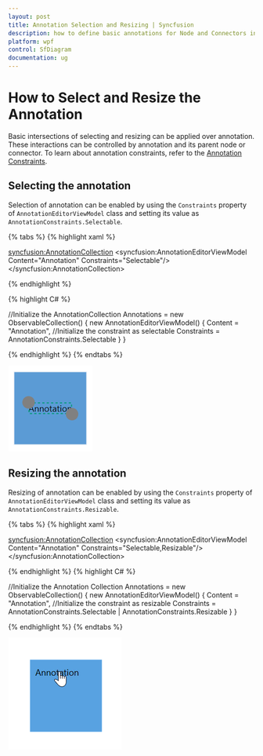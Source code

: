 ```yaml
---
layout: post
title: Annotation Selection and Resizing | Syncfusion 
description: how to define basic annotations for Node and Connectors in Syncfusion WPF Diagram (SfDiagram) control, its elements, and more.
platform: wpf
control: SfDiagram
documentation: ug
---
```


# How to Select and Resize the Annotation

Basic intersections of selecting and resizing can be applied over annotation. These interactions can be controlled by annotation and its parent node or connector.
To learn about annotation constraints, refer to the [Annotation Constraints](https://help.syncfusion.com/cr/wpf/Syncfusion.UI.Xaml.Diagram.AnnotationConstraints.html).

## Selecting the annotation

Selection of annotation can be enabled by using the `Constraints` property of `AnnotationEditorViewModel` class and setting its value as `AnnotationConstraints.Selectable`.

{% tabs %}
{% highlight xaml %}

<!--Initialize the Annotation Collection-->
<syncfusion:AnnotationCollection>
    <!--Initialize the annotation with selectable constraint-->
    <syncfusion:AnnotationEditorViewModel Content="Annotation" Constraints="Selectable"/>
</syncfusion:AnnotationCollection>
                                
{% endhighlight %}

{% highlight C# %}

//Initialize the AnnotationCollection
Annotations = new ObservableCollection<IAnnotation>()
{
    new AnnotationEditorViewModel()
    {
        Content = "Annotation",
        //Initialize the constraint as selectable
        Constraints = AnnotationConstraints.Selectable 
    }
}

{% endhighlight %}
{% endtabs %}

![WPF Diagram Annotation Selection](Annotation_images/wpf-diagram-annotation-selection.png)

## Resizing the annotation

Resizing of annotation can be enabled by using the `Constraints` property of `AnnotationEditorViewModel` class and setting its value as `AnnotationConstraints.Resizable`.

{% tabs %}
{% highlight xaml %}

<!--Initialize the Annotation Collection-->
<syncfusion:AnnotationCollection>
    <!--Initialize the Annotation with resizable constraint-->
    <syncfusion:AnnotationEditorViewModel Content="Annotation" Constraints="Selectable,Resizable"/>
</syncfusion:AnnotationCollection>
                                
{% endhighlight %}
{% highlight C# %}

//Initialize the Annotation Collection
Annotations = new ObservableCollection<IAnnotation>()
{
    new AnnotationEditorViewModel()
    {
        Content = "Annotation",
        //Initialize the constraint as resizable
        Constraints = AnnotationConstraints.Selectable | AnnotationConstraints.Resizable
    }
}

{% endhighlight %}
{% endtabs %}

![WPF Diagram Annotation Resizing](Annotation_images/wpf-diagram-annotation-resizing.gif)